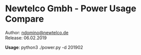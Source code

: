 # Newtelco Gmbh - Power Usage Compare
 Author: ndomino@newtelco.de  
 Release: 06.02.2019
 
 **Usage**: python3 ./power.py -d 201902
